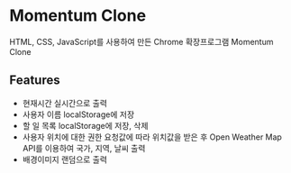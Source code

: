 # Momentum Clone

HTML, CSS, JavaScript를 사용하여 만든 Chrome 확장프로그램 Momentum Clone

## Features

- 현재시간 실시간으로 출력
- 사용자 이름 localStorage에 저장
- 할 일 목록 localStorage에 저장, 삭제
- 사용자 위치에 대한 권한 요청값에 따라 위치값을 받은 후 Open Weather Map API를 이용하여 국가, 지역, 날씨 출력
- 배경이미지 랜덤으로 출력